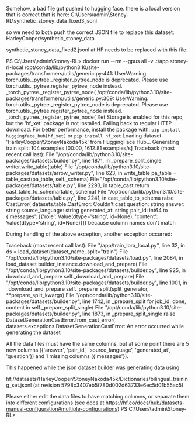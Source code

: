 Somehow, a bad file got pushed to hugging face. there is a local version that is correct that is here: C:\Users\admin\Stoney-RL\synthetic_stoney_data_fixed3.jsonl

so we need to both push the correct JSON file to replace this dataset: HarleyCooper/synthetic_stoney_data

synthetic_stoney_data_fixed2.jsonl at HF needs to be replaced with this file: 



PS C:\Users\admin\Stoney-RL> docker run --rm --gpus all -v .:/app stoney-rl-local
/opt/conda/lib/python3.10/site-packages/transformers/utils/generic.py:441: UserWarning: torch.utils._pytree._register_pytree_node is deprecated. Please use torch.utils._pytree.register_pytree_node instead.
  _torch_pytree._register_pytree_node(
/opt/conda/lib/python3.10/site-packages/transformers/utils/generic.py:309: UserWarning: torch.utils._pytree._register_pytree_node is deprecated. Please use torch.utils._pytree.register_pytree_node instead.
  _torch_pytree._register_pytree_node(
Xet Storage is enabled for this repo, but the 'hf_xet' package is not installed. Falling back to regular HTTP download. For better performance, install the package with: `pip install huggingface_hub[hf_xet]` or `pip install hf_xet`
Loading dataset 'HarleyCooper/StoneyNakoda45k' from HuggingFace Hub...
Generating train split: 104 examples [00:00, 1612.81 examples/s]
Traceback (most recent call last):
  File "/opt/conda/lib/python3.10/site-packages/datasets/builder.py", line 1871, in _prepare_split_single
    writer.write_table(table)
  File "/opt/conda/lib/python3.10/site-packages/datasets/arrow_writer.py", line 623, in write_table
    pa_table = table_cast(pa_table, self._schema)
  File "/opt/conda/lib/python3.10/site-packages/datasets/table.py", line 2293, in table_cast
    return cast_table_to_schema(table, schema)
  File "/opt/conda/lib/python3.10/site-packages/datasets/table.py", line 2241, in cast_table_to_schema
    raise CastError(
datasets.table.CastError: Couldn't cast
question: string
answer: string
source_language: string
generated_at: string
pair_id: int64
to
{'messages': [{'role': Value(dtype='string', id=None), 'content': Value(dtype='string', id=None)}]}
because column names don't match

During handling of the above exception, another exception occurred:

Traceback (most recent call last):
  File "/app/train_lora_local.py", line 32, in <module>
    ds = load_dataset(dataset_name, split="train")
  File "/opt/conda/lib/python3.10/site-packages/datasets/load.py", line 2084, in load_dataset
    builder_instance.download_and_prepare(
  File "/opt/conda/lib/python3.10/site-packages/datasets/builder.py", line 925, in download_and_prepare
    self._download_and_prepare(
  File "/opt/conda/lib/python3.10/site-packages/datasets/builder.py", line 1001, in _download_and_prepare
    self._prepare_split(split_generator, **prepare_split_kwargs)
  File "/opt/conda/lib/python3.10/site-packages/datasets/builder.py", line 1742, in _prepare_split
    for job_id, done, content in self._prepare_split_single(
  File "/opt/conda/lib/python3.10/site-packages/datasets/builder.py", line 1873, in _prepare_split_single
    raise DatasetGenerationCastError.from_cast_error(
datasets.exceptions.DatasetGenerationCastError: An error occurred while generating the dataset

All the data files must have the same columns, but at some point there are 5 new columns ({'answer', 'pair_id', 'source_language', 'generated_at', 'question'}) and 1 missing columns ({'messages'}).

This happened while the json dataset builder was generating data using

hf://datasets/HarleyCooper/StoneyNakoda45k/Dictionaries/bilingual_training_set.jsonl (at revision 5798c3407eb5f780d002d63733e6ec5d01b55ac5)        

Please either edit the data files to have matching columns, or separate them into different configurations (see docs at https://hf.co/docs/hub/datasets-manual-configuration#multiple-configurations)
PS C:\Users\admin\Stoney-RL> 